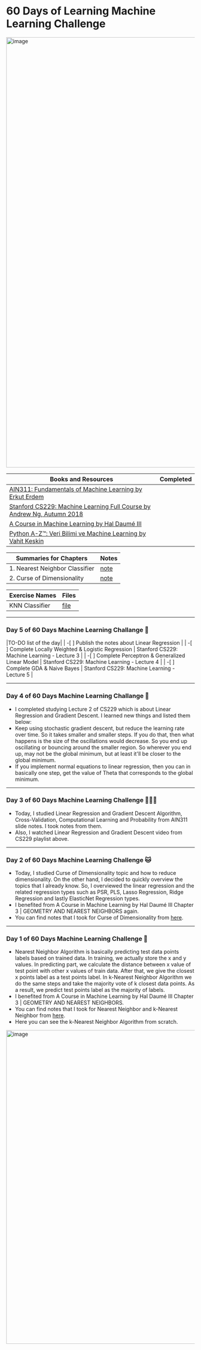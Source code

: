 # 60 Days of Learning Machine Learning Challenge

<img width="1148" alt="image" src="https://user-images.githubusercontent.com/74296174/218983392-3ab36888-bf34-4887-9396-c8b6dcca73f9.png">

| Books and Resources | Completed |
| ------------- | ------------- |
| [AIN311: Fundamentals of Machine Learning by Erkut Erdem](https://web.cs.hacettepe.edu.tr/~erkut/ain311.f22/) |  |
| [Stanford CS229: Machine Learning Full Course by Andrew Ng, Autumn 2018](https://www.youtube.com/playlist?list=PLoROMvodv4rMiGQp3WXShtMGgzqpfVfbU) |  |
| [A Course in Machine Learning by Hal Daumé III](http://ciml.info) |  |
| [Python A-Z™: Veri Bilimi ve Machine Learning by Vahit Keskin](https://www.udemy.com/course/python-egitimi/) | |


| Summaries for Chapters | Notes |
| ------------- | ------------- |
| 1. Nearest Neighbor Classifier | [note](https://medium.com/@gokcenazakyol/what-is-nearest-neighbor-classifier-machine-learning-1-26b8ec1b9f7b)|
| 2. Curse of Dimensionality | [note](https://medium.com/@gokcenazakyol/what-is-curse-of-dimensionality-machine-learning-2-739131962faf) |

| Exercise Names |Files|
| ------------- | ------------- |
| KNN Classifier | [file](https://github.com/gokcenazakyol/knn-classifier) |

-----------------------------------------

### Day 5 of 60 Days Machine Learning Challange 🐸

|TO-DO list of the day|
| -[ ] Publish the notes about Linear Regression |
| -[ ] Complete Locally Weighted & Logistic Regression | Stanford CS229: Machine Learning - Lecture 3 |
| -[ ] Complete Perceptron & Generalized Linear Model | Stanford CS229: Machine Learning - Lecture 4 |
| -[ ] Complete GDA & Naive Bayes | Stanford CS229: Machine Learning - Lecture 5 |


-----------------------------------------

### Day 4 of 60 Days Machine Learning Challange 🐸
- I completed studying Lecture 2 of CS229 which is about Linear Regression and Gradient Descent. I learned new things and listed them below:
- Keep using stochastic gradient descent, but reduce the learning rate over time. So it takes smaller and smaller steps. If you do that, then what happens is the size of the oscillations would decrease. So you end up oscillating or bouncing around the smaller region. So wherever you end up, may not be the global minimum, but at least it'll be closer to the global minimum. 
-  If you implement normal equations to linear regression, then you can in basically one step, get the value of Theta that corresponds to the global minimum.

----------------------------------------

### Day 3 of 60 Days Machine Learning Challenge 👩🏽‍💻
- Today, I studied Linear Regression and Gradient Descent Algorithm, Cross-Validation, Computational Learning and Probability from AIN311 slide notes. I took notes from them.
- Also, I watched Linear Regression and Gradient Descent video from CS229 playlist above.

-----------------------------------------

### Day 2 of 60 Days Machine Learning Challenge 🐱
- Today, I studied Curse of Dimensionality topic and how to reduce dimensionality. On the other hand, I decided to quickly overview the topics that I already know. So, I overviewed the linear regression and the related regression types such as PSR, PLS, Lasso Regression, Ridge Regression and lastly ElasticNet Regression types. 
- I benefited from A Course in Machine Learning by Hal Daumé III Chapter 3 | GEOMETRY AND NEAREST NEIGHBORS again.
- You can find notes that I took for Curse of Dimensionality from [here](https://medium.com/@gokcenazakyol/what-is-curse-of-dimensionality-machine-learning-2-739131962faf).

-----------------------------------------

### Day 1 of 60 Days Machine Learning Challenge 💫
- Nearest Neighbor Algorithm is basically predicting test data points labels based on trained data. In training, we actually store the x and y values. In predicting part, we calculate the distance between x value of test point with other x values of train data. After that, we give the closest x points label as a test points label. In k-Nearest Neighbor Algorithm we do the same steps and take the majority vote of k closest data points. As a result, we predict test points label as the majority of labels.
- I benefited from A Course in Machine Learning by Hal Daumé III Chapter 3 | GEOMETRY AND NEAREST NEIGHBORS.
- You can find notes that I took for Nearest Neighbor and k-Nearest Neighbor from [here](https://medium.com/@gokcenazakyol/what-is-nearest-neighbor-classifier-machine-learning-1-26b8ec1b9f7b).
- Here you can see the k-Nearest Neighbor Algorithm from scratch.
<img width="837" alt="image" src="https://user-images.githubusercontent.com/74296174/219040146-2a988d6d-f25f-44c7-a864-7c4664d6ae9e.png">

